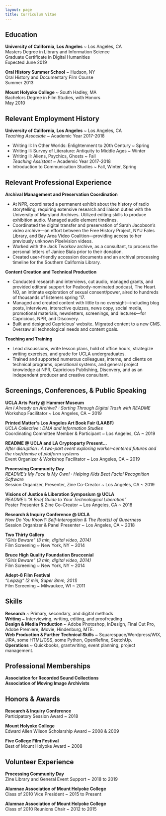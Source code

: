 ```yaml
---
layout: page
title: Curriculum Vitae
---
```


## Education
<b>University of California, Los Angeles</b> ~ Los Angeles, CA
<br>Masters Degree in Library and Information Science
<br>Graduate Certificate in Digital Humanities
<br>Expected June 2019

<b>Oral History Summer School</b> ~ Hudson, NY 
<br>Oral History and Documentary Film Course
<br>Summer 2013

<b>Mount Holyoke College</b> ~ South Hadley, MA
<br>Bachelors Degree in Film Studies, with Honors
<br>May 2010

## Relevant Employment History
<b>University of California, Los Angeles</b> ~ Los Angeles, CA
<br><i>Teaching Associate</i> ~ Academic Year 2017-2018   
- Writing II: In Other Worlds: Enlightenment to 20th Century ~ Spring
- Writing II: Survey of Literature: Antiquity to Middle Ages ~ Winter
- Writing II: Aliens, Psychics, Ghosts ~ Fall
<br><i>Teaching Assistant</i> ~ Academic Year 2017-2018
- Introduction to Communication Studies ~ Fall, Winter, Spring

## Relevant Professional Experience
<b>Archival Management and Preservation Coordination</b>
- At NPR, coordinated a permanent exhibit about the history of radio storytelling, requiring extensive research and liaison duties with the University of Maryland Archives. Utilized editing skills to produce exhibition audio. Managed audio element timelines.
- Coordinated the digital transfer and preservation of Sarah Jacobson’s video archive—an effort between the Free History Project, NYU Fales Library, and Bay Area Video Coalition—providing access to her previously unknown Pixelvision videos.
- Worked with the Jack Tworkov archive, as a consultant, to process the personal letters of Janice Biala prior to their donation.
- Created user-friendly accession documents and an archival processing timeline for the Southern California Library.

<b>Content Creation and Technical Production</b>
- Conducted research and interviews, cut audio, managed grants, and provided editoral support for Peabody-nominated podcast, The Heart. NO, an intimate exploration of sexual consent/power, aired to hundreds of thousands of listeners spring ‘17.
- Managed and created content with little to no oversight—including blog posts, interviews, interactive quizzes, news copy, social media, promotional materials, newsletters, screenings, and lectures—for Capricious, NPR, and Discovery.
- Built and designed Capricious’ website. Migrated content to a new CMS. Oversaw all technological needs and content goals.

<b>Teaching and Training</b>
- Lead discussions, write lesson plans, hold of office hours, strategize writing exercises, and grade for UCLA undergraduates.
- Trained and supported numerous colleagues, interns, and clients on technical programs, operational systems, and general project knowledge at NPR, Capricious Publishing, Discovery, and as an independent producer and creative consultant.

## Screenings, Conferences, & Public Speaking
<b>UCLA Arts Party @ Hammer Museum</b>
<br><i>Am I Already an Archive? : Sorting Through Digital Trash with README</i>
<br>Workshop Facilitator ~ Los Angeles, CA ~ 2019 

<b>Printed Matter's Los Angeles Art Book Fair (LAABF)</b>
<br><i>UCLA Collective : DMA and Information Studies</i>
<br>Coordinating Committee Member & Participant ~ Los Angeles, CA ~ 2019 

<b>README @ UCLA and LA Cryptoparty Present...</b>
<br><i> After disruption : A two-part event exploring worker-centered futures and the rise/demise of platform systems</i>
<br>Event Organizer & Workshop Facilitator ~ Los Angeles, CA ~ 2019 

<b>Processing Community Day</b>
<br><i>README’s My Face Is My Own! : Helping Kids Beat Facial Recognition Software</i>
<br>Session Organizer, Presenter, Zine Co-Creator ~ Los Angeles, CA ~ 2019

<b>Visions of Justice & Liberation Symposium @ UCLA</b>
<br><i>README’s “A Brief Guide to Your Technological Liberation”</i>
<br>Poster Presenter & Zine Co-Creator ~ Los Angeles, CA ~ 2018  

<b>Research & Inquiry Conference @ UCLA</b>
<br><i>How Do You Know?: Self-Interogation & The Root(s) of Queerness</i>
<br> Session Organizer & Panel Presenter ~ Los Angeles, CA ~ 2018

<b>Two Thirty Gallery</b>
<br><i>“Girls Beware” (3 min, digital video, 2014)</i>
<br> Film Screening ~ New York, NY ~ 2014

<b>Bruce High Quality Foundation Bruccenial</b>
<br><i>“Girls Beware” (3 min, digital video, 2014)</i>
<br> Film Screening ~ New York, NY ~ 2014

<b>Adept-8 Film Festival</b>
<br><i>“Leipzig” (2 min, Super 8mm, 2011)</i>
<br> Film Screening ~ Milwaukee, WI ~ 2011

## Skills 
<b>Research</b> ~ Primary, secondary, and digital methods 
<br><b>Writing</b> ~ Interviewing, writing, editing, and proofreading
<br><b>Design & Media Production</b> ~ Adobe Photoshop, InDesign, Final Cut Pro, Adobe Premiere, iMovie, Hindenburg, MTE. 
<br><b>Web Production & Further Technical Skills</b> ~ Squarespace/Wordpress/WIX, JIRA, some HTML/CSS, some Python, OpenRefine, SketchUp.
<br><b>Operations</b> ~ Quickbooks, grantwriting, event planning, project management.

## Professional Memberships

<b>Association for Recorded Sound Collections</b> 
<br><b>Association of Moving Image Archivists</b>

## Honors & Awards
<b>Research & Inquiry Conference</b> 
<br>Participatory Session Award ~ 2018

<b>Mount Holyoke College </b>
<br> Edward Allen Wilson Scholarship Award ~ 2008 & 2009

<b>Five College Film Festival </b>
<br>Best of Mount Holyoke Award ~ 2008 

## Volunteer Experience
<b>Processing Community Day</b> 
<br>Zine Library and General Event Support ~ 2018 to 2019

<b>Alumnae Association of Mount Holyoke College</b>
<br> Class of 2010 Vice President ~ 2015 to Present

<b>Alumnae Association of Mount Holyoke College</b>
<br>Class of 2010 Reunions Chair ~ 2012 to 2015
